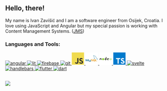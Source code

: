 ## Hello, there!

<p> My name is Ivan Zavišić and I am a software engineer from Osijek, Croatia. I love using JavaScript and Angular but my special passion is working with Content Management Systems. (<a href="" target="_blank">JMS</a>)</p>

### Languages and Tools:

<p align="left"> <a href="https://angular.io" target="_blank"> <img src="https://angular.io/assets/images/logos/angular/angular.svg" alt="angular" width="40" height="40"/> </a> <a href="https://lit.dev" target="_blank"> <img src="https://lit.dev/images/logo.svg" alt="lit" width="40" height="40"/><a href="https://firebase.google.com/" target="_blank"> <img src="https://www.vectorlogo.zone/logos/firebase/firebase-icon.svg" alt="firebase" width="40" height="40"/> </a> <a href="https://git-scm.com/" target="_blank"> <img src="https://www.vectorlogo.zone/logos/git-scm/git-scm-icon.svg" alt="git" width="40" height="40"/> </a> <a href="https://developer.mozilla.org/en-US/docs/Web/JavaScript" target="_blank"> <img src="https://raw.githubusercontent.com/devicons/devicon/master/icons/javascript/javascript-original.svg" alt="javascript" width="40" height="40"/> </a> <a href="https://www.mysql.com/" target="_blank"> <img src="https://raw.githubusercontent.com/devicons/devicon/master/icons/mysql/mysql-original-wordmark.svg" alt="mysql" width="40" height="40"/> </a> <a href="https://nodejs.org" target="_blank"> <img src="https://raw.githubusercontent.com/devicons/devicon/master/icons/nodejs/nodejs-original-wordmark.svg" alt="nodejs" width="40" height="40"/> </a><a href="https://www.typescriptlang.org/" target="_blank"> <img src="https://raw.githubusercontent.com/devicons/devicon/master/icons/typescript/typescript-original.svg" alt="typescript" width="40" height="40"/> </a><a href="https://svelte.dev/" target="_blank"> <img src="https://upload.wikimedia.org/wikipedia/commons/1/1b/Svelte_Logo.svg" alt="svelte" width="40" height="40"/> </a><a href="https://svelte.dev/" target="_blank"> <img src="https://www.vectorlogo.zone/logos/handlebarsjs/handlebarsjs-ar21.svg" alt="handlebars" width="40" height="40"/> </a> <a href="https://flutter.dev/" target="_blank"> <img src="https://upload.wikimedia.org/wikipedia/commons/4/44/Google-flutter-logo.svg" alt="flutter" width="40" height="40"/> </a> <a href="https://dart.dev/" target="_blank"> <img src="https://dart.dev/assets/img/shared/dart/logo+text/horizontal/white.svg" alt="dart" width="40" height="40"/> </a></p>

<br>


<img align="left" src="https://github-readme-stats.vercel.app/api?username=ivanzavisic&show_icons=true&count_private=true&include_all_commits=true&theme=codeSTACKr" />
